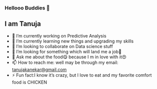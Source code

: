 ### Hellooo Buddies 👋
## I am Tanuja

- 🔭 I’m currently working on Predictive Analysis
- 🌱 I’m currently learning new things and upgrading my skills
- 👯 I’m looking to collaborate on Data science stuff
- 🤔 I’m looking for something which will land me a job🙆
- 💬 Ask me about the food😋 because I m in love with it😍
- 📫 How to reach me: well may be through my email: tanujakanekar@gmail.com
- ⚡ Fun fact:I know it’s crazy, but I love to eat and my favorite comfort food is CHICKEN

